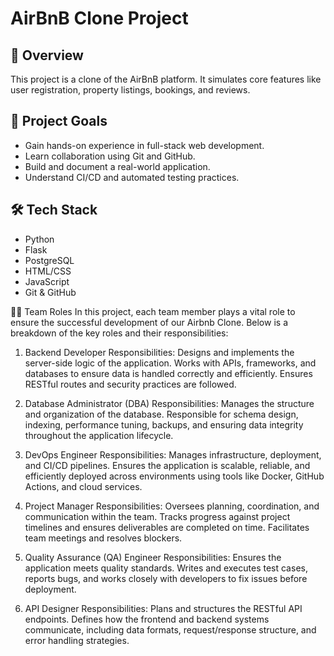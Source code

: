 # AirBnB Clone Project

## 🧠 Overview
This project is a clone of the AirBnB platform. It simulates core features like user registration, property listings, bookings, and reviews.

## 🎯 Project Goals
- Gain hands-on experience in full-stack web development.
- Learn collaboration using Git and GitHub.
- Build and document a real-world application.
- Understand CI/CD and automated testing practices.

## 🛠 Tech Stack
- Python
- Flask
- PostgreSQL
- HTML/CSS
- JavaScript
- Git & GitHub


🧑‍💻 Team Roles
In this project, each team member plays a vital role to ensure the successful development of our Airbnb Clone. Below is a breakdown of the key roles and their responsibilities:

1. Backend Developer
Responsibilities: Designs and implements the server-side logic of the application. Works with APIs, frameworks, and databases to ensure data is handled correctly and efficiently. Ensures RESTful routes and security practices are followed.

2. Database Administrator (DBA)
Responsibilities: Manages the structure and organization of the database. Responsible for schema design, indexing, performance tuning, backups, and ensuring data integrity throughout the application lifecycle.

3. DevOps Engineer
Responsibilities: Manages infrastructure, deployment, and CI/CD pipelines. Ensures the application is scalable, reliable, and efficiently deployed across environments using tools like Docker, GitHub Actions, and cloud services.

4. Project Manager
Responsibilities: Oversees planning, coordination, and communication within the team. Tracks progress against project timelines and ensures deliverables are completed on time. Facilitates team meetings and resolves blockers.

5. Quality Assurance (QA) Engineer
Responsibilities: Ensures the application meets quality standards. Writes and executes test cases, reports bugs, and works closely with developers to fix issues before deployment.

6. API Designer
Responsibilities: Plans and structures the RESTful API endpoints. Defines how the frontend and backend systems communicate, including data formats, request/response structure, and error handling strategies.
